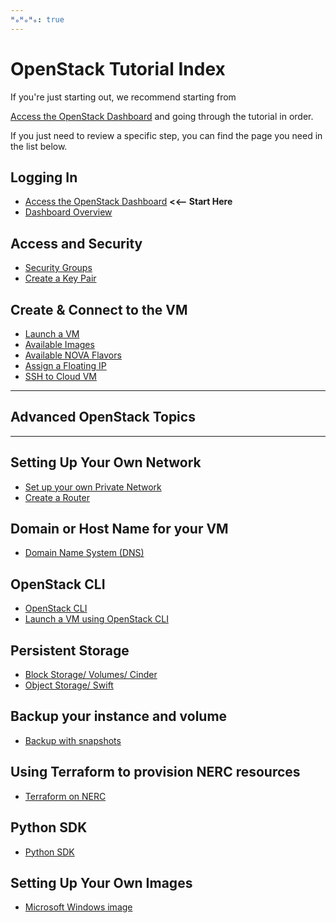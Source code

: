 ```yaml
---
ᴴₒᴴₒᴴₒ: true
---
```


# OpenStack Tutorial Index

If you're just starting out, we recommend starting from

[Access the OpenStack Dashboard](logging-in/access-the-openstack-dashboard.md)
and going through the tutorial in order.

If you just need to review a specific step, you can find the page you need in
the list below.

## Logging In

- [Access the OpenStack Dashboard](logging-in/access-the-openstack-dashboard.md)
**<<-- Start Here**
- [Dashboard Overview](logging-in/dashboard-overview.md)

## Access and Security

- [Security Groups](access-and-security/security-groups.md)
- [Create a Key Pair](access-and-security/create-a-key-pair.md)

## Create &amp; Connect to the VM

- [Launch a VM](create-and-connect-to-the-VM/launch-a-VM.md)
- [Available Images](create-and-connect-to-the-VM/images.md)
- [Available NOVA Flavors](create-and-connect-to-the-VM/flavors.md)
- [Assign a Floating IP](create-and-connect-to-the-VM/assign-a-floating-IP.md)
- [SSH to Cloud VM](create-and-connect-to-the-VM/ssh-to-cloud-VM.md)

---

## **Advanced OpenStack Topics**

---

## Setting Up Your Own Network

- [Set up your own Private Network](advanced-openstack-topics/setting-up-a-network/set-up-a-private-network.md)
- [Create a Router](advanced-openstack-topics/setting-up-a-network/create-a-router.md)

## Domain or Host Name for your VM

- [Domain Name System (DNS)](advanced-openstack-topics/domain-name-system/domain-names-for-your-vms.md)

## OpenStack CLI

- [OpenStack CLI](advanced-openstack-topics/openstack-cli/openstack-CLI.md)
- [Launch a VM using OpenStack CLI](advanced-openstack-topics/openstack-cli/launch-a-VM-using-openstack-CLI.md)

## Persistent Storage

- [Block Storage/ Volumes/ Cinder](advanced-openstack-topics/persistent-storage/volumes.md)
- [Object Storage/ Swift](advanced-openstack-topics/persistent-storage/object-storage.md)

## Backup your instance and volume

- [Backup with snapshots](advanced-openstack-topics/backup/backup-with-snapshots.md)

## Using Terraform to provision NERC resources

- [Terraform on NERC](advanced-openstack-topics/terraform/terraform-on-NERC.md)

## Python SDK

- [Python SDK](advanced-openstack-topics/python-sdk/python-SDK.md)

## Setting Up Your Own Images

- [Microsoft Windows image](advanced-openstack-topics/setting-up-your-own-images/how-to-build-windows-image.md)
